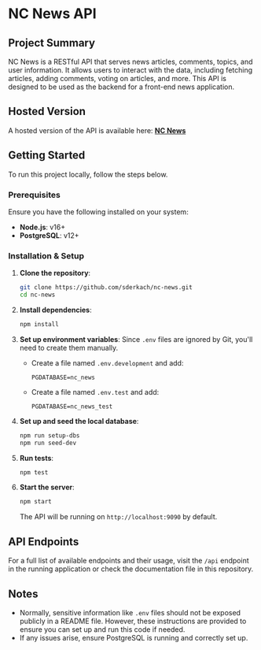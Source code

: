 # NC News API

## Project Summary
NC News is a RESTful API that serves news articles, comments, topics, and user information. It allows users to interact with the data, including fetching articles, adding comments, voting on articles, and more. This API is designed to be used as the backend for a front-end news application.

## Hosted Version
A hosted version of the API is available here: **[NC News](https://nc-news-yimi.onrender.com/api)**

## Getting Started
To run this project locally, follow the steps below.

### Prerequisites
Ensure you have the following installed on your system:
- **Node.js**: v16+
- **PostgreSQL**: v12+

### Installation & Setup
1. **Clone the repository**:
   ```sh
   git clone https://github.com/sderkach/nc-news.git
   cd nc-news
   ```

2. **Install dependencies**:
   ```sh
   npm install
   ```

3. **Set up environment variables**:
   Since `.env` files are ignored by Git, you'll need to create them manually.
   - Create a file named `.env.development` and add:
     ```
     PGDATABASE=nc_news
     ```
   - Create a file named `.env.test` and add:
     ```
     PGDATABASE=nc_news_test
     ```

4. **Set up and seed the local database**:
   ```sh
   npm run setup-dbs
   npm run seed-dev
   ```

5. **Run tests**:
   ```sh
   npm test
   ```

6. **Start the server**:
   ```sh
   npm start
   ```
   The API will be running on `http://localhost:9090` by default.

## API Endpoints
For a full list of available endpoints and their usage, visit the `/api` endpoint in the running application or check the documentation file in this repository.

## Notes
- Normally, sensitive information like `.env` files should not be exposed publicly in a README file. However, these instructions are provided to ensure you can set up and run this code if needed.
- If any issues arise, ensure PostgreSQL is running and correctly set up.
